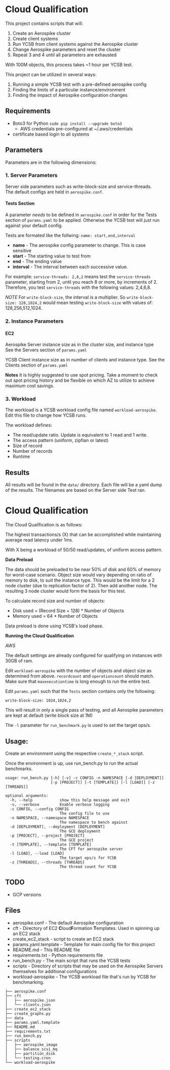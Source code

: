 # Cloud Qualification

This project contains scripts that will:

1. Create an Aerospike cluster
2. Create client systems
3. Run YCSB from client systems against the Aerospike cluster
4. Change Aerospike parameters and reset the cluster
5. Repeat 3 and 4 until all parameters are exhausted

With 100M objects, this process takes ~1 hour per YCSB test.

This project can be utilized in several ways:

1. Running a simple YCSB test with a pre-defined aerospike config
2. Finding the limits of a particular instance/environment
3. Finding the impact of Aerospike configuration changes

## Requirements

* Boto3 for Python `sudo pip install --upgrade boto3`
  * AWS credentials pre-configured at ~/.aws/credentials
* certificate based login to all systems

## Parameters
Parameters are in the following dimensions:

### 1. Server Parameters
Server side parameters such as write-block-size and service-threads.  
The default configs are held in `aerospike.conf`.

#### Tests Section
A parameter *needs* to be defined in `aerospike.conf` in order for the Tests section of `params.yaml` to be applied. Otherwise the YCSB test will just run against your default config.

Tests are formated like the follwing:
`name: start,end,interval`

* **name** - The aerospike config parameter to change. This is case sensitive
* **start** - The starting value to test from
* **end** - The ending value
* **interval** - The interval between each successive value.

For example:
`service-threads: 2,8,2` means test the `service-threads` parameter, starting from 2, until you reach 8 or more, by increments of 2.  
Therefore, you test `service-threads` with the following values: 2,4,6,8.

_NOTE_
For `write-block-size`, the interval is a multiplier. So `write-block-size: 128,1024,2` would mean testing `write-block-size` with values of: 128,256,512,1024.


### 2. Instance Parameters
#### EC2 ####
Aerospike Server instance size as in the cluster size, and instance type  
See the Servers section of `params.yaml` 

YCSB Client instance size as in number of clients and instance type.
See the Clients section of `params.yaml`

**Notes** It is highly suggested to use spot pricing. Take a moment to check out spot pricing history and be flexible on which AZ to utilize to achieve maximum cost savings.

### 3. Workload

The workload is a YCSB workload config file named `workload-aerospike`. Edit this file to change how YCSB runs.

The workload defines:

 - The read/update ratio. Update is equivalent to 1 read and 1 write.
 - The access pattern (uniform, zipfian or latest)
 - Size of record
 - Number of records
 - Runtime

## Results
All results will be found in the `data/` directory. Each file will be a yaml dump of the results. The filenames are based on the Server side Test ran.


# Cloud Qualification

The Cloud Qualification is as follows:

The highest transactions/s (X) that can be accomplished while maintaining average read latency under 1ms.

With X being a workload of 50/50 read/updates, of uniform access pattern.

**Data Preload**

The data should be preloaded to be near 50% of disk and 60% of memory for worst-case scenario. Object size would vary depending on ratio of memory to disk, to suit the instance type. This would be the limit for a 2 node cluster (due to replication factor of 2). Then add another node. The resulting 3 node cluster would form the basis for this test.

To calculate record size and number of objects:

* Disk used = (Record Size + 128) * Number of Objects
* Memory used = 64 * Number of Objects

Data preload is done using YCSB's load phase. 

**Running the Cloud Qualification**

_AWS_

The default settings are already configured for qualifying on instances with 30GB of ram.

Edit `workload-aerospike` with the number of objects and object size as determined from above. `recordcount` and `operationcount` should match. Make sure that `maxexecutiontime` is long enough to run the entire test.

Edit `params.yaml` such that the `Tests` section contains only the following:

```
write-block-size: 1024,1024,2
```
This will result in only a single pass of testing, and all Aerospike parameters are kept at default (write block size at 1M)

The `-l` parameter for `run_benchmark.py` is used to set the target ops/s.

## Usage:

Create an environment using the respective `create_*_stack` script.

Once the environment is up, use run\_bench.py to run the actual benchmarks.

```
usage: run_bench.py [-h] [-v] -c CONFIG -n NAMESPACE [-d [DEPLOYMENT]]
                    [-p [PROJECT]] [-t [TEMPLATE]] [-l [LOAD]] [-z [THREADS]]

optional arguments:
  -h, --help            show this help message and exit
  -v, --verbose         Enable verbose logging
  -c CONFIG, --config CONFIG
                        The config file to use
  -n NAMESPACE, --namespace NAMESPACE
                        The namespace to bench against
  -d [DEPLOYMENT], --deployment [DEPLOYMENT]
                        The GCE deployment
  -p [PROJECT], --project [PROJECT]
                        The GCE project
  -t [TEMPLATE], --template [TEMPLATE]
                        The CFT for aerospike server
  -l [LOAD], --load [LOAD]
                        The target ops/s for YCSB
  -z [THREADS], --threads [THREADS]
                        The thread count for YCSB
```

## TODO

* GCP versions


## Files

* aerospike.conf - The default Aerospike configuration
* cft - Directory of EC2 **C**loud**F**ormation **T**emplates. Used in spinning up an EC2 stack
* create\_ec2\_stack - script to create an EC2 stack
* params.yaml.template - Template for main config file for this project
* README.md - This README file
* requirements.txt - Python requirements file
* run\_bench.py - The main script that runs the YCSB tests
* scripts - Directory of scripts that may be used on the Aerospike Servers themselves for additional configurations
* workload-aerospike - The YCSB workload file that's run by YCSB for benchmarking.

```
├── aerospike.conf
├── cft
│   ├── aerospike.json
│   └── clients.json
├── create_ec2_stack
├── create_graphs.py
├── data
├── params.yaml.template
├── README.md
├── requirements.txt
├── run_bench.py
├── scripts
│   ├── aerospike_image
│   ├── balance_scsi_mq
│   ├── partition_disk
│   └── testing.cron
└── workload-aerospike
```
